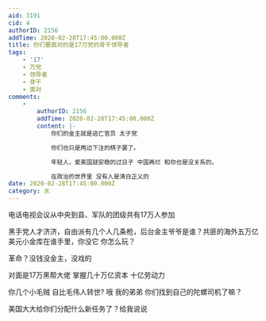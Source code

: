 ```yaml
---
aid: 3191
cid: 4
authorID: 2156
addTime: 2020-02-28T17:45:00.000Z
title: 你们要面对的是17万党的骨干领导者
tags:
    - '17'
    - 万党
    - 领导者
    - 骨干
    - 面对
comments:
    -
        authorID: 2156
        addTime: 2020-02-28T17:45:00.000Z
        content: |-
            你们的金主就是逃亡官员 太子党

            你们也只是两边下注的棋子罢了。

            年轻人，爱美国就安稳的过日子 中国再烂 和你也是没关系的。

            在政治的世界里 没有人是清白正义的
date: 2020-02-28T17:45:00.000Z
category: 水
---
```


电话电视会议从中央到县、军队的团级共有17万人参加

黑手党人才济济，自由派有几个人几条枪，后台金主爷爷是谁？共匪的海外五万亿美元小金库在谁手里，你没它 你怎么玩？

革命？没钱没金主，没戏的

对面是17万黑帮大佬 掌握几十万亿资本 十亿劳动力

你几个小毛贼 自比毛伟人转世? 哦 我的弟弟 你们找到自己的陀螺司机了嘛？

美国大大给你们分配什么新任务了？给我说说
